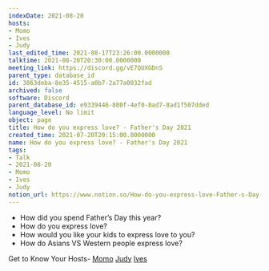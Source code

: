 ```yaml
---
indexDate: 2021-08-20
hosts:
- Momo
- Ives
- Judy
last_edited_time: 2021-08-17T23:26:00.0000000
talktime: 2021-08-20T20:30:00.0000000
meeting_link: https://discord.gg/vE7QUXGDnS
parent_type: database_id
id: 3863deba-8e35-4515-a0b7-2a77a0032fad
archived: false
software: Discord
parent_database_id: e9339446-880f-4ef0-8ad7-8ad1f507dded
language_level: No limit
object: page
title: How do you express love? - Father's Day 2021
created_time: 2021-07-20T20:15:00.0000000
name: How do you express love? - Father's Day 2021
tags:
- Talk
- 2021-08-20
- Momo
- Ives
- Judy
notion_url: https://www.notion.so/How-do-you-express-love-Father-s-Day-2021-3863deba8e354515a0b72a77a0032fad
---
```


   - How did you spend Father’s Day this year?
   - How do you express love?
   - How would you like your kids to express love to you?
   - How do Asians VS Western people express love? 

Get to Know Your Hosts-
[Momo](/23f0f26c7f1547c0b08477c0c6f1f461)
[Judy](/d7df8bdfae994fc1a37a32b73806247f)
[Ives](/80871d292cbd411da0b1ab74bb5bccfd)




